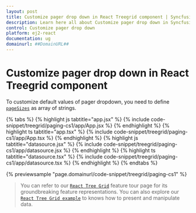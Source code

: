 ```yaml
---
layout: post
title: Customize pager drop down in React Treegrid component | Syncfusion
description: Learn here all about Customize pager drop down in Syncfusion React Treegrid component of Syncfusion Essential JS 2 and more.
control: Customize pager drop down 
platform: ej2-react
documentation: ug
domainurl: ##DomainURL##
---
```


# Customize pager drop down in React Treegrid component

To customize default values of pager dropdown, you need to define [`pageSizes`](https://ej2.syncfusion.com/react/documentation/api/treegrid/pageSettings/#pagesizes) as array of strings.

{% tabs %}
{% highlight js tabtitle="app.jsx" %}
{% include code-snippet/treegrid/paging-cs1/app/App.jsx %}
{% endhighlight %}
{% highlight ts tabtitle="app.tsx" %}
{% include code-snippet/treegrid/paging-cs1/app/App.tsx %}
{% endhighlight %}
{% highlight js tabtitle="datasource.jsx" %}
{% include code-snippet/treegrid/paging-cs1/app/datasource.jsx %}
{% endhighlight %}
{% highlight ts tabtitle="datasource.tsx" %}
{% include code-snippet/treegrid/paging-cs1/app/datasource.tsx %}
{% endhighlight %}
{% endtabs %}

 {% previewsample "page.domainurl/code-snippet/treegrid/paging-cs1" %}

> You can refer to our [`React Tree Grid`](https://www.syncfusion.com/react-components/react-tree-grid) feature tour page for its groundbreaking feature representations. You can also explore our [`React Tree Grid example`](https://ej2.syncfusion.com/react/demos/#/material/treegrid/treegrid-overview) to knows how to present and manipulate data.